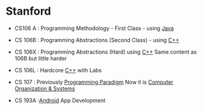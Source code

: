 # Stanford 
* CS106 A : Programming Methodology - First Class - using [Java]()
* CS 106B : Programming Abstractions (Second Class) - using [C++](https://github.com/adhikariaman01/BookmarkSiteList/tree/master/MyBookmarkedLink/C-plus-plus)
* CS 106X : Programming Abstractions (Hard) using [C++](https://github.com/adhikariaman01/BookmarkSiteList/tree/master/MyBookmarkedLink/C-plus-plus) Same content as 106B but little harder
* CS 106L : Hardcore [C++](https://github.com/adhikariaman01/BookmarkSiteList/tree/master/MyBookmarkedLink/C-plus-plus) with Labs

* CS 107 : Previously [Programming Paradigm](https://www.youtube.com/playlist?list=PL9D558D49CA734A02) Now it is [Computer Organization & Systems](https://web.stanford.edu/class/cs107/syllabus.html)


* CS 193A :[Android](https://github.com/adhikariaman01/BookmarkSiteList/tree/master/MyBookmarkedLink/Android) App Development
